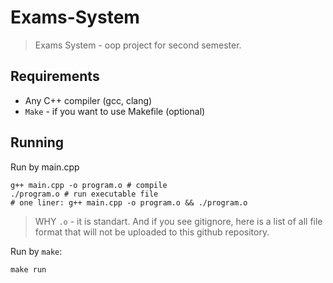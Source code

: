 # Exams-System

> Exams System - oop project for second semester.

## **Requirements**

- Any C++ compiler (gcc, clang)
- `Make` - if you want to use Makefile (optional)

## **Running**

Run by main.cpp

```shell
g++ main.cpp -o program.o # compile
./program.o # run executable file
# one liner: g++ main.cpp -o program.o && ./program.o
```

> WHY `.o` - it is standart. And if you see gitignore, here is a list of all file format that will not be uploaded to this github repository.

Run by `make`:

```shell
make run
```
